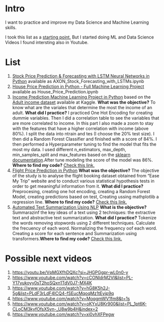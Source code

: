 # Intro

I want to practice and improve my Data Science and Machine Learning skills. 

I took this list as a [starting point.](https://medium.com/coders-camp/180-data-science-and-machine-learning-projects-with-python-6191bc7b9db9) But I started doing ML and Data Science Videos I found intersting also in Youtube. 

# List 

1. [Stock Price Prediction & Forecasting with LSTM Neural Networks in Python](https://www.youtube.com/watch?v=CbTU92pbDKw) available as AXON_Stock_Forecasting_with_LSTMs.ipynb
2. [House Price Prediction in Python - Full Machine Learning Project](https://www.youtube.com/watch?v=Wqmtf9SA_kk) available as House_Price_Prediction.ipynb
3. [Income Prediction Machine Learning Project in Python](https://www.youtube.com/watch?v=dhoKFqhVJu0) based on the [Adult income dataset](https://www.kaggle.com/datasets/wenruliu/adult-income-dataset) available at Kaggle. **What was the objective?** To know what are the variales that determine the most the income of an adult. **What did I practice?** I practiced One Hot Encoding for creating dummie variables. Then I did a correlation table to see the variables that are more correlated to income. In this part I also made a zoom to stay with the features that have a higher correlation with income (above 80%). I split the data into ntrain and tes (I choose the 20% test size). I then did a Random Forest Classifier and finished with a score of 84%. I then performed a Hyperparameter tuning to find the model that fits the most my data. I used different n_estimators, max_depth, min_samples_split and max_features based on the [sklearn documentation](https://scikit-learn.org/stable/modules/generated/sklearn.ensemble.RandomForestClassifier.html).After tune modeling the score of the model was 86%. **Where to find my code?** [Check this link.](https://github.com/rulocastellanos/practice_data_science_ml/blob/main/Adult_income.ipynb)
4. [Flight Price Prediction in Python](https://www.youtube.com/watch?v=EMoLTicNR6w) **What was the objective?** The objective of the study is to analyse the flight booking dataset obtained from “Ease My Trip” website and to conduct various statistical hypothesis tests in order to get meaningful information from it. **What did I practice?** Preprocesing, creating one hot encoding, creating a Random Forest Model, creating predictions based on test, Creating ussing mathplotlib a regression line. **Where to find my code?** [Check this link.](https://github.com/rulocastellanos/practice_data_science_ml/blob/main/Flight_Price_Prediction.ipynb)
5. [Automated Text Summarization Using NLP](https://www.youtube.com/watch?v=NabFGP4yLnk&list=PL_1pt6K-CLoCM3kyfOfsX5vn-_U8w9b4H) **What is the objective?** Summarazinf the key ideas of a text using 2 techniques: the extractive text and abstractive text summarization. **What did I practice?** Tokenize the words removing stopwords using 2 different techniques. Calculate the frecuency of each word. Normalizing the frequency oof each word. Creating a score for each sentence and Summarization using transformers.**Where to find my code?** [Check this link.](https://github.com/rulocastellanos/practice_data_science_ml/blob/main/Automated_Text_Summarization_Using_NLP.ipynb)



# Possible next videos

1. https://youtu.be/VpMGXfhDQXc?si=JHGPGgpr-wL0n0-y
2. https://www.youtube.com/watch?v=cCONIdrM2VI&list=PL-Y17yukoyy0sT2hoSQxn1TdV0J7-MX4K
3. https://www.youtube.com/watch?v=hG8K5h2J-5g&list=PLdF3rLdF4ICQ4-fSEucMqoqMz1tEyjp9q
4. https://www.youtube.com/watch?v=MoqgmWV1fm8&t=1s
5. https://www.youtube.com/watch?v=oKYxU8Kr900&list=PL_1pt6K-CLoCM3kyfOfsX5vn-_U8w9b4H&index=2
6. https://www.youtube.com/watch?v=xi0vhXFPegw



